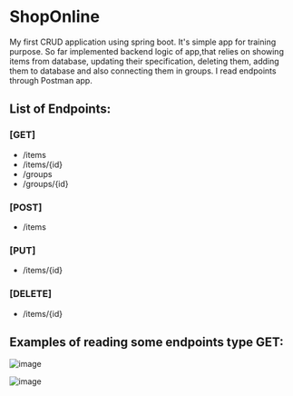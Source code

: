 # ShopOnline
My first CRUD application using spring boot. It's simple app for training purpose.
So far implemented backend logic of app,that relies on showing items from database,
updating their specification, deleting them, adding them to database and also connecting them in groups.
I read endpoints through Postman app.

## List of Endpoints:
### [GET]
- /items
- /items/{id}
- /groups
- /groups/{id}
### [POST]
- /items
### [PUT]
- /items/{id}
### [DELETE]
- /items/{id}

## Examples of reading some endpoints type GET:

![image](https://user-images.githubusercontent.com/72752940/148656524-c8fe77d8-c29f-4920-8f6e-52f5d35a1ea7.png)

![image](https://user-images.githubusercontent.com/72752940/148656548-1164eaa0-3221-4389-94e6-f7cbc5170ee5.png)




